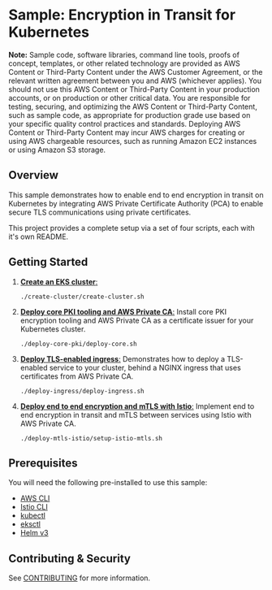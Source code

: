 # Sample: Encryption in Transit for Kubernetes

**Note:** Sample code, software libraries, command line tools, proofs of concept, templates, or other related technology are provided as AWS Content or Third-Party Content under the AWS Customer Agreement, or the relevant written agreement between you and AWS (whichever applies). You should not use this AWS Content or Third-Party Content in your production accounts, or on production or other critical data. You are responsible for testing, securing, and optimizing the AWS Content or Third-Party Content, such as sample code, as appropriate for production grade use based on your specific quality control practices and standards. Deploying AWS Content or Third-Party Content may incur AWS charges for creating or using AWS chargeable resources, such as running Amazon EC2 instances or using Amazon S3 storage.

## Overview

This sample demonstrates how to enable end to end encryption in transit on Kubernetes by integrating AWS Private Certificate Authority (PCA) to enable secure TLS communications using private certificates.

This project provides a complete setup via a set of four scripts, each with it's own README.

## Getting Started

1. [**Create an EKS cluster**:](create-cluster/README.md)
   ```
   ./create-cluster/create-cluster.sh
   ```

2. [**Deploy core PKI tooling and AWS Private CA**:](deploy-core-pki/README.md)
Install core PKI encryption tooling and AWS Private CA as a certificate issuer for your Kubernetes cluster.
   ```
   ./deploy-core-pki/deploy-core.sh
   ```

3. [**Deploy TLS-enabled ingress**:](deploy-ingress/README.md)
Demonstrates how to deploy a TLS-enabled service to your cluster, behind a NGINX ingress that uses certificates from AWS Private CA.
   ```
   ./deploy-ingress/deploy-ingress.sh
   ```

4. [**Deploy end to end encryption and mTLS with Istio**:](deploy-mtls-istio/README.md)
Implement end to end encryption in transit and mTLS between services using Istio with AWS Private CA.
   ```
   ./deploy-mtls-istio/setup-istio-mtls.sh
   ```

## Prerequisites
You will need the following pre-installed to use this sample:

- [AWS CLI](https://aws.amazon.com/cli/)
- [Istio CLI](https://github.com/istio/istio)
- [kubectl](https://github.com/kubernetes/kubectl)
- [eksctl](https://github.com/eksctl-io/eksctl)
- [Helm v3](https://github.com/helm/helm)

## Contributing & Security

See [CONTRIBUTING](CONTRIBUTING.md) for more information.